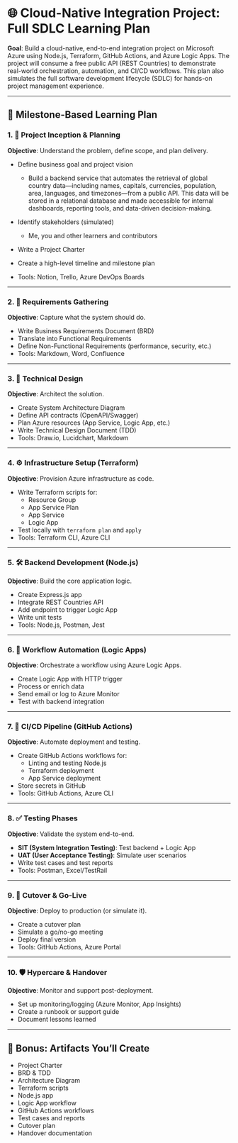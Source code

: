 # 🌐 Cloud-Native Integration Project: Full SDLC Learning Plan

**Goal**: Build a cloud-native, end-to-end integration project on Microsoft Azure using Node.js, Terraform, GitHub Actions, and Azure Logic Apps. The project will consume a free public API (REST Countries) to demonstrate real-world orchestration, automation, and CI/CD workflows. This plan also simulates the full software development lifecycle (SDLC) for hands-on project management experience.

---

## 📌 Milestone-Based Learning Plan

### 1. 🧭 Project Inception & Planning
**Objective**: Understand the problem, define scope, and plan delivery.

- Define business goal and project vision
  - Build a backend service that automates the retrieval of global country data—including names, capitals, currencies, population, area, languages, and timezones—from a public API. This data will be stored in a relational database and made accessible for internal dashboards, reporting tools, and data-driven decision-making.

- Identify stakeholders (simulated)
  - Me, you and other learners and contributors
  
- Write a Project Charter
- Create a high-level timeline and milestone plan
- Tools: Notion, Trello, Azure DevOps Boards

---

### 2. 📝 Requirements Gathering
**Objective**: Capture what the system should do.

- Write Business Requirements Document (BRD)
- Translate into Functional Requirements
- Define Non-Functional Requirements (performance, security, etc.)
- Tools: Markdown, Word, Confluence

---

### 3. 🧱 Technical Design
**Objective**: Architect the solution.

- Create System Architecture Diagram
- Define API contracts (OpenAPI/Swagger)
- Plan Azure resources (App Service, Logic App, etc.)
- Write Technical Design Document (TDD)
- Tools: Draw.io, Lucidchart, Markdown

---

### 4. ⚙️ Infrastructure Setup (Terraform)
**Objective**: Provision Azure infrastructure as code.

- Write Terraform scripts for:
  - Resource Group
  - App Service Plan
  - App Service
  - Logic App
- Test locally with `terraform plan` and `apply`
- Tools: Terraform CLI, Azure CLI

---

### 5. 🛠️ Backend Development (Node.js)
**Objective**: Build the core application logic.

- Create Express.js app
- Integrate REST Countries API
- Add endpoint to trigger Logic App
- Write unit tests
- Tools: Node.js, Postman, Jest

---

### 6. 🔄 Workflow Automation (Logic Apps)
**Objective**: Orchestrate a workflow using Azure Logic Apps.

- Create Logic App with HTTP trigger
- Process or enrich data
- Send email or log to Azure Monitor
- Test with backend integration

---

### 7. 🚀 CI/CD Pipeline (GitHub Actions)
**Objective**: Automate deployment and testing.

- Create GitHub Actions workflows for:
  - Linting and testing Node.js
  - Terraform deployment
  - App Service deployment
- Store secrets in GitHub
- Tools: GitHub Actions, Azure CLI

---

### 8. ✅ Testing Phases
**Objective**: Validate the system end-to-end.

- **SIT (System Integration Testing)**: Test backend + Logic App
- **UAT (User Acceptance Testing)**: Simulate user scenarios
- Write test cases and test reports
- Tools: Postman, Excel/TestRail

---

### 9. 🚦 Cutover & Go-Live
**Objective**: Deploy to production (or simulate it).

- Create a cutover plan
- Simulate a go/no-go meeting
- Deploy final version
- Tools: GitHub Actions, Azure Portal

---

### 10. 🛡️ Hypercare & Handover
**Objective**: Monitor and support post-deployment.

- Set up monitoring/logging (Azure Monitor, App Insights)
- Create a runbook or support guide
- Document lessons learned

---

## 📁 Bonus: Artifacts You’ll Create

- Project Charter
- BRD & TDD
- Architecture Diagram
- Terraform scripts
- Node.js app
- Logic App workflow
- GitHub Actions workflows
- Test cases and reports
- Cutover plan
- Handover documentation

